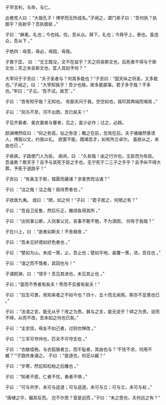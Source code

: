 子罕言利，与命，与仁。

达巷党人曰 ：“大哉孔子！博学而无所成名。”子闻之，谓门弟子曰：“吾何执？执御乎？执射乎？吾执御矣 。”

子曰：“麻冕，礼也；今也纯，俭。吾从众。拜下，礼也；今拜乎上，泰也。虽违众，吾从下 。”

子绝四：毋意，毋必，毋固，毋我。

子畏于匡。 曰 ：“文王既没，文不在兹乎？天之将丧斯文也，后死者不得与于斯文也；天之未丧斯文也，匡人其如予何？ ”

大宰问于子贡曰：“夫子圣者与？何其多能也？”子贡曰：“固天纵之将圣，又多能也。”子闻之，曰 ：“大宰知我乎！吾少也贱，故多能鄙事。君子多乎哉？不多也。”牢曰：“子云，‘吾不试，故艺’ 。”

子曰 ：“吾有知乎哉？无知也。 有鄙夫问于我，空空如也，我叩其两端而竭焉 。”

子曰 ：“凤鸟不至，河不出图，吾已矣夫！”

子见齐衰者、冕衣裳者与瞽者，见之，虽少必作；过之，必趋。

颜渊喟然叹曰 ：“仰之弥高，钻之弥坚；瞻之在前，忽焉在后。夫子循循然善诱人，博我以文，约我以礼。 欲罢不能，既竭吾才，如有所立卓尔。 虽欲从之，末由也已 。”

子疾病，子路使门人为臣。 病闲，曰 ：“久矣哉！由之行诈也，无臣而为有臣。 吾谁欺？欺天乎？且予与其死于臣之手也，无宁死于二三子之手乎？且予纵不得大葬，予死于道路乎？”

子贡曰 ：“有美玉于斯，韫匮而藏诸？求善贾而沽诸？”

子曰 ：“沽之哉！沽之哉！我待贾者也 。”

子欲居九夷。 或曰 ：“陋，如之何！”子曰 ：“君子居之，何陋之有？”

子曰 ：“吾自卫反鲁，然后乐正，雅颂各得其所 。”

子曰 ：“出则事公卿，入则事父兄，丧事不敢不勉，不为酒困， 何有于我哉？”

子在川上，曰 ：“逝者如斯夫！不舍昼夜 。”

子曰 ：“吾未见好德如好色者也 。”

子曰 ：“譬如为山，未成一篑，止，吾止也；譬如平地，虽覆一篑，进，吾往也 。”

子曰 ：“语之而不惰者，其回也与！”

子谓颜渊，曰 ：“惜乎！吾见其进也，未见其止也 。”

子曰；“苗而不秀者有矣夫！秀而不实者有矣夫！”

子曰 ：“后生可畏，焉知来者之不如今也？四十、五十而无闻焉，斯亦不足畏也已 。”

子曰 ：“法语之言，能无从乎？改之为贵。巽与之言，能无说乎？绎之为贵。说而不绎，从而不改，吾末如之何也已矣。”

子曰 ：“主忠信，毋友不如己者，过则勿惮改 。”

子曰 ：“三军可夺帅也，匹夫不可夺志也 。”

子曰 ：“衣敝缊袍，与衣狐貉者立，而不耻者，其由也与？‘不忮不求，何用不臧？’”子路终身诵之。 子曰 ：“是道也，何足以臧？”

子曰 ：“岁寒，然后知松柏之后雕也 。”

子曰 ：“知者不惑，仁者不忧，勇者不惧 。”

子曰 ：“可与共学，未可与适道；可与适道，未可与立；可与立，未可与权 。”

“唐棣之华，偏其反而。 岂不尔思？室是远而 。”子曰：“未之思也，夫何远之有？”